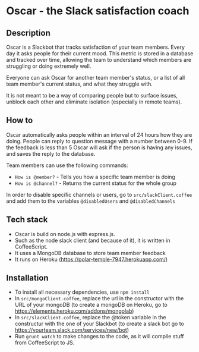 # Oscar - the Slack satisfaction coach

## Description

Oscar is a Slackbot that tracks satisfaction of your team members. Every day it asks people for their current mood. This metric is stored in a database and tracked over time, allowing the team to understand which members are struggling or doing extremely well.

Everyone can ask Oscar for another team member's status, or a list of all team member's current status, and what they struggle with.

It is not meant to be a way of comparing people but to surface issues, unblock each other and eliminate isolation (especially in remote teams).

## How to

Oscar automatically asks people within an interval of 24 hours how they are doing. People can reply to question message with a number between 0-9. If the feedback is less than 5 Oscar will ask if the person is having any issues, and saves the reply to the database.

Team members can use the following commands:
- `How is @member?` - Tells you how a specific team member is doing
- `How is @channel?` - Returns the current status for the whole group

In order to disable specific channels or users, go to `src/slackClient.coffee` and add them to the variables `@disabledUsers` and `@disabledChannels`

## Tech stack

- Oscar is build on node.js with express.js.
- Such as the node slack client (and because of it), it is written in CoffeeScript.
- It uses a MongoDB database to store team member feedback
- It runs on Heroku (https://polar-temple-7947.herokuapp.com/)

## Installation

- To install all necessary dependencies, use `npm install`
- In `src/mongoClient.coffee`, replace the url in the constructor with the URL of your mongoDB (to create a mongoDB on Heroku, go to https://elements.heroku.com/addons/mongolab)
- In `src/slackClient.coffee`, replace the @token variable in the constructur with the one of your Slackbot (to create a slack bot go to https://yourteam.slack.com/services/new/bot)
- Run `grunt watch` to make changes to the code, as it will compile stuff from CoffeeScript to JS.